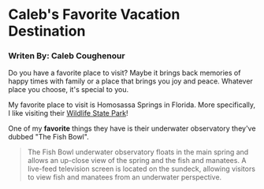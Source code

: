 # Caleb's Favorite Vacation Destination
### Writen By: Caleb Coughenour

Do you have a favorite place to visit? Maybe it brings back memories of happy times with family or a place that brings you joy and peace. Whatever place you choose, it's special to you. 

My favorite place to visit is Homosassa Springs in Florida. More specifically, I like visiting their [Wildlife State Park](https://www.floridastateparks.org/parks-and-trails/ellie-schiller-homosassa-springs-wildlife-state-park)! 

One of my **favorite** things they have is their underwater observatory they've dubbed "The Fish Bowl".

>The Fish Bowl underwater observatory floats in the main spring and allows an up-close view of the spring and the fish and manatees. A live-feed television screen is located on the sundeck, allowing visitors to view fish and manatees from an underwater perspective.


